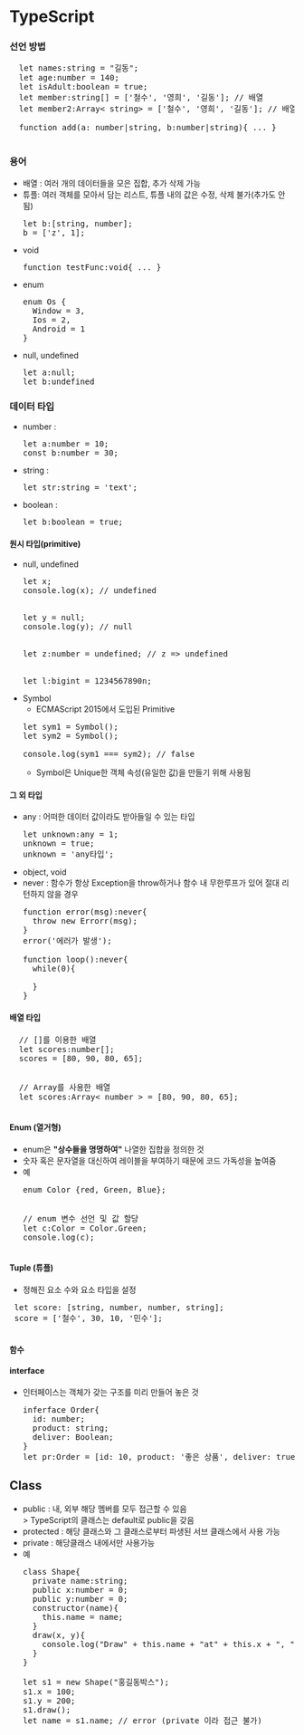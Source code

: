 # TypeScript
### 선언 방법
  <pre>
  let names:string = "길동";
  let age:number = 140;
  let isAdult:boolean = true;
  let member:string[] = ['철수', '영희', '길동']; // 배열
  let member2:Array< string> = ['철수', '영희', '길동']; // 배열<br>
  function add(a: number|string, b:number|string){ ... }
  </pre>

### 용어
* 배열 : 여러 개의 데이터들을 모은 집합, 추가 삭제 가능
* 튜플: 여러 객체를 모아서 담는 리스트, 튜플 내의 값은 수정, 삭제 불가(추가도 안됨)
  <pre>
  let b:[string, number];
  b = ['z', 1];
  </pre>
* void
  <pre>function testFunc:void{ ... }</pre>
* enum
  <pre>
  enum Os {
    Window = 3,
    Ios = 2,
    Android = 1
  }
  </pre>
* null, undefined
  <pre>
  let a:null;
  let b:undefined
  </pre>

### 데이터 타입
* number : <pre>let a:number = 10;<br>const b:number = 30;</pre>
* string : <pre>let str:string = 'text';</pre>
* boolean : <pre>let b:boolean = true;</pre>
#### 원시 타입(primitive)
* null, undefined
  <pre>
  let x;<br>console.log(x); // undefined
  <br>
  let y = null;<br>console.log(y); // null
  <br>
  let z:number = undefined; // z => undefined
  <br>
  let l:bigint = 1234567890n;
  </pre>
* Symbol
  * ECMAScript 2015에서 도입된 Primitive
  <pre>
  let sym1 = Symbol();
  let sym2 = Symbol();

  console.log(sym1 === sym2); // false
  </pre>
  * Symbol은 Unique한 객체 속성(유일한 값)을 만들기 위해 사용됨

#### 그 외 타입
* any : 어떠한 데이터 값이라도 받아들일 수 있는 타입
  <pre>
  let unknown:any = 1;
  unknown = true;
  unknown = 'any타입';
  </pre>
* object, void
* never : 함수가 항상 Exception을 throw하거나 함수 내 무한루프가 있어 절대 리턴하지 않을 경우
  <pre>
  function error(msg):never{
    throw new Errorr(msg);
  }
  error('에러가 발생');

  function loop():never{
    while(0){

    }
  }
  </pre>

#### 배열 타입
  <pre>
  // []를 이용한 배열
  let scores:number[];
  scores = [80, 90, 80, 65];
  <br>
  // Array<T>를 사용한 배열
  let scores:Array< number > = [80, 90, 80, 65];
  </pre>
#### Enum (열거형)
* enum은 <strong>"상수들을 명명하여"</strong> 나열한 집합을 정의한 것
* 숫자 혹은 문자열을 대신하여 레이블을 부여하기 때문에 코드 가독성을 높여줌
* 예
  <pre>
  enum Color {red, Green, Blue};
  <br>
  // enum 변수 선언 및 값 할당
  let c:Color = Color.Green;
  console.log(c);

#### Tuple (튜플)
* 정해진 요소 수와 요소 타입을 설정
 <pre>
 let score: [string, number, number, string];
 score = ['철수', 30, 10, '민수'];
 </pre>

#### 함수

#### interface
* 인터페이스는 객체가 갖는 구조를 미리 만들어 놓은 것
  <pre>
  inferface Order{
    id: number;
    product: string;
    deliver: Boolean;
  }
  let pr:Order = [id: 10, product: '좋은 상품', deliver: true]
  </pre>

## Class
* public : 내, 외부 해당 멤버를 모두 접근할 수 있음
  <br>> TypeScript의 클래스는 default로 public을 갖음
* protected : 해당 클래스와 그 클래스로부터 파생된 서브 클래스에서 사용 가능
* private : 해당클래스 내에서만 사용가능
* 예
  <pre>
  class Shape{
    private name:string;
    public x:number = 0;
    public y:number = 0;
    constructor(name){
      this.name = name;
    }
    draw(x, y){
      console.log("Draw" + this.name + "at" + this.x + ", " + this.y);
    }
  }

  let s1 = new Shape("홍길동박스");
  s1.x = 100;
  s1.y = 200;
  s1.draw();
  let name = s1.name; // error (private 이라 접근 불가)
  </pre>